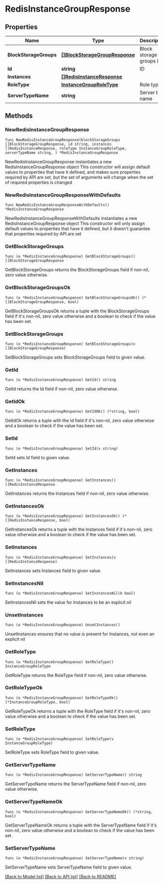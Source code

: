 # RedisInstanceGroupResponse

## Properties

Name | Type | Description | Notes
------------ | ------------- | ------------- | -------------
**BlockStorageGroups** | [**[]BlockStorageGroupResponse**](BlockStorageGroupResponse.md) | Block storage groups list | 
**Id** | **string** | ID | 
**Instances** | [**[]RedisInstanceResponse**](RedisInstanceResponse.md) |  | 
**RoleType** | [**InstanceGroupRoleType**](InstanceGroupRoleType.md) | Role type | 
**ServerTypeName** | **string** | Server type name | 

## Methods

### NewRedisInstanceGroupResponse

`func NewRedisInstanceGroupResponse(blockStorageGroups []BlockStorageGroupResponse, id string, instances []RedisInstanceResponse, roleType InstanceGroupRoleType, serverTypeName string, ) *RedisInstanceGroupResponse`

NewRedisInstanceGroupResponse instantiates a new RedisInstanceGroupResponse object
This constructor will assign default values to properties that have it defined,
and makes sure properties required by API are set, but the set of arguments
will change when the set of required properties is changed

### NewRedisInstanceGroupResponseWithDefaults

`func NewRedisInstanceGroupResponseWithDefaults() *RedisInstanceGroupResponse`

NewRedisInstanceGroupResponseWithDefaults instantiates a new RedisInstanceGroupResponse object
This constructor will only assign default values to properties that have it defined,
but it doesn't guarantee that properties required by API are set

### GetBlockStorageGroups

`func (o *RedisInstanceGroupResponse) GetBlockStorageGroups() []BlockStorageGroupResponse`

GetBlockStorageGroups returns the BlockStorageGroups field if non-nil, zero value otherwise.

### GetBlockStorageGroupsOk

`func (o *RedisInstanceGroupResponse) GetBlockStorageGroupsOk() (*[]BlockStorageGroupResponse, bool)`

GetBlockStorageGroupsOk returns a tuple with the BlockStorageGroups field if it's non-nil, zero value otherwise
and a boolean to check if the value has been set.

### SetBlockStorageGroups

`func (o *RedisInstanceGroupResponse) SetBlockStorageGroups(v []BlockStorageGroupResponse)`

SetBlockStorageGroups sets BlockStorageGroups field to given value.


### GetId

`func (o *RedisInstanceGroupResponse) GetId() string`

GetId returns the Id field if non-nil, zero value otherwise.

### GetIdOk

`func (o *RedisInstanceGroupResponse) GetIdOk() (*string, bool)`

GetIdOk returns a tuple with the Id field if it's non-nil, zero value otherwise
and a boolean to check if the value has been set.

### SetId

`func (o *RedisInstanceGroupResponse) SetId(v string)`

SetId sets Id field to given value.


### GetInstances

`func (o *RedisInstanceGroupResponse) GetInstances() []RedisInstanceResponse`

GetInstances returns the Instances field if non-nil, zero value otherwise.

### GetInstancesOk

`func (o *RedisInstanceGroupResponse) GetInstancesOk() (*[]RedisInstanceResponse, bool)`

GetInstancesOk returns a tuple with the Instances field if it's non-nil, zero value otherwise
and a boolean to check if the value has been set.

### SetInstances

`func (o *RedisInstanceGroupResponse) SetInstances(v []RedisInstanceResponse)`

SetInstances sets Instances field to given value.


### SetInstancesNil

`func (o *RedisInstanceGroupResponse) SetInstancesNil(b bool)`

 SetInstancesNil sets the value for Instances to be an explicit nil

### UnsetInstances
`func (o *RedisInstanceGroupResponse) UnsetInstances()`

UnsetInstances ensures that no value is present for Instances, not even an explicit nil
### GetRoleType

`func (o *RedisInstanceGroupResponse) GetRoleType() InstanceGroupRoleType`

GetRoleType returns the RoleType field if non-nil, zero value otherwise.

### GetRoleTypeOk

`func (o *RedisInstanceGroupResponse) GetRoleTypeOk() (*InstanceGroupRoleType, bool)`

GetRoleTypeOk returns a tuple with the RoleType field if it's non-nil, zero value otherwise
and a boolean to check if the value has been set.

### SetRoleType

`func (o *RedisInstanceGroupResponse) SetRoleType(v InstanceGroupRoleType)`

SetRoleType sets RoleType field to given value.


### GetServerTypeName

`func (o *RedisInstanceGroupResponse) GetServerTypeName() string`

GetServerTypeName returns the ServerTypeName field if non-nil, zero value otherwise.

### GetServerTypeNameOk

`func (o *RedisInstanceGroupResponse) GetServerTypeNameOk() (*string, bool)`

GetServerTypeNameOk returns a tuple with the ServerTypeName field if it's non-nil, zero value otherwise
and a boolean to check if the value has been set.

### SetServerTypeName

`func (o *RedisInstanceGroupResponse) SetServerTypeName(v string)`

SetServerTypeName sets ServerTypeName field to given value.



[[Back to Model list]](../README.md#documentation-for-models) [[Back to API list]](../README.md#documentation-for-api-endpoints) [[Back to README]](../README.md)


